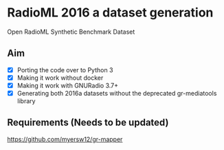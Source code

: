 # RadioML 2016 a dataset generation 
Open RadioML Synthetic Benchmark Dataset

## Aim 

- [x] Porting the code over to Python 3 
- [x] Making it work without docker
- [x] Making it work with GNURadio 3.7+
- [x] Generating both 2016a datasets without the deprecated gr-mediatools library

## Requirements (Needs to be updated)
https://github.com/myersw12/gr-mapper 
